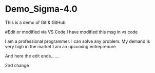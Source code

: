 # Demo_Sigma-4.0
This is a demo of Git &amp; GitHub

#Edit or modified via VS Code
I have modified this msg in vs code

I am a professional programmer. 
I can solve any problem.
My demand is very high in the market
I am an upcoming entreprenure

And here the edit ends.......

2nd change
